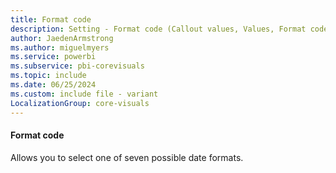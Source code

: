 ```yaml
---
title: Format code
description: Setting - Format code (Callout values, Values, Format code)
author: JaedenArmstrong
ms.author: miguelmyers
ms.service: powerbi
ms.subservice: pbi-corevisuals
ms.topic: include
ms.date: 06/25/2024
ms.custom: include file - variant
LocalizationGroup: core-visuals
---
```

#### Format code

Allows you to select one of seven possible date formats.

